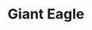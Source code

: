 ---
title: "Giant Eagle"
url: /morgantown/giant-eagle-university-town-centre-drive/
shop: supermarket
---